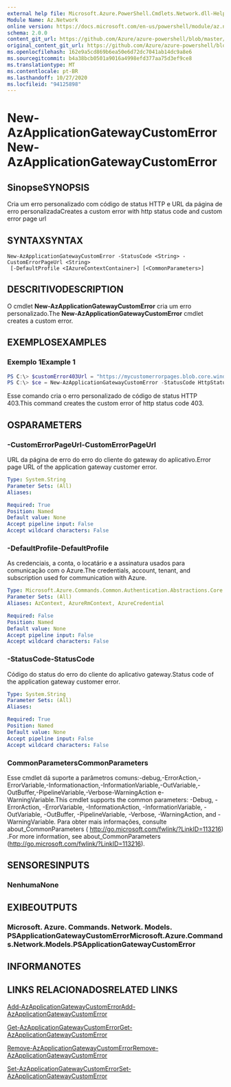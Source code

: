 ```yaml
---
external help file: Microsoft.Azure.PowerShell.Cmdlets.Network.dll-Help.xml
Module Name: Az.Network
online version: https://docs.microsoft.com/en-us/powershell/module/az.network/new-azapplicationgatewaycustomerror
schema: 2.0.0
content_git_url: https://github.com/Azure/azure-powershell/blob/master/src/Network/Network/help/New-AzApplicationGatewayCustomError.md
original_content_git_url: https://github.com/Azure/azure-powershell/blob/master/src/Network/Network/help/New-AzApplicationGatewayCustomError.md
ms.openlocfilehash: 162e9a5cd869b6ea50e6d72dc7041ab14dc9a8e6
ms.sourcegitcommit: b4a38bcb0501a9016a4998efd377aa75d3ef9ce8
ms.translationtype: MT
ms.contentlocale: pt-BR
ms.lasthandoff: 10/27/2020
ms.locfileid: "94125898"
---
```

# <span data-ttu-id="a9edc-101">New-AzApplicationGatewayCustomError</span><span class="sxs-lookup"><span data-stu-id="a9edc-101">New-AzApplicationGatewayCustomError</span></span>

## <span data-ttu-id="a9edc-102">Sinopse</span><span class="sxs-lookup"><span data-stu-id="a9edc-102">SYNOPSIS</span></span>
<span data-ttu-id="a9edc-103">Cria um erro personalizado com código de status HTTP e URL da página de erro personalizada</span><span class="sxs-lookup"><span data-stu-id="a9edc-103">Creates a custom error with http status code and custom error page url</span></span> 

## <span data-ttu-id="a9edc-104">SYNTAX</span><span class="sxs-lookup"><span data-stu-id="a9edc-104">SYNTAX</span></span>

```
New-AzApplicationGatewayCustomError -StatusCode <String> -CustomErrorPageUrl <String>
 [-DefaultProfile <IAzureContextContainer>] [<CommonParameters>]
```

## <span data-ttu-id="a9edc-105">DESCRITIVO</span><span class="sxs-lookup"><span data-stu-id="a9edc-105">DESCRIPTION</span></span>
<span data-ttu-id="a9edc-106">O cmdlet **New-AzApplicationGatewayCustomError** cria um erro personalizado.</span><span class="sxs-lookup"><span data-stu-id="a9edc-106">The **New-AzApplicationGatewayCustomError** cmdlet creates a custom error.</span></span>

## <span data-ttu-id="a9edc-107">EXEMPLOS</span><span class="sxs-lookup"><span data-stu-id="a9edc-107">EXAMPLES</span></span>

### <span data-ttu-id="a9edc-108">Exemplo 1</span><span class="sxs-lookup"><span data-stu-id="a9edc-108">Example 1</span></span>
```powershell
PS C:\> $customError403Url = "https://mycustomerrorpages.blob.core.windows.net/errorpages/403-another.htm"
PS C:\> $ce = New-AzApplicationGatewayCustomError -StatusCode HttpStatus403 -CustomErrorPageUrl $customError403Url
```

<span data-ttu-id="a9edc-109">Esse comando cria o erro personalizado de código de status HTTP 403.</span><span class="sxs-lookup"><span data-stu-id="a9edc-109">This command creates the custom error of http status code 403.</span></span>

## <span data-ttu-id="a9edc-110">OS</span><span class="sxs-lookup"><span data-stu-id="a9edc-110">PARAMETERS</span></span>

### <span data-ttu-id="a9edc-111">-CustomErrorPageUrl</span><span class="sxs-lookup"><span data-stu-id="a9edc-111">-CustomErrorPageUrl</span></span>
<span data-ttu-id="a9edc-112">URL da página de erro do erro do cliente do gateway do aplicativo.</span><span class="sxs-lookup"><span data-stu-id="a9edc-112">Error page URL of the application gateway customer error.</span></span>

```yaml
Type: System.String
Parameter Sets: (All)
Aliases:

Required: True
Position: Named
Default value: None
Accept pipeline input: False
Accept wildcard characters: False
```

### <span data-ttu-id="a9edc-113">-DefaultProfile</span><span class="sxs-lookup"><span data-stu-id="a9edc-113">-DefaultProfile</span></span>
<span data-ttu-id="a9edc-114">As credenciais, a conta, o locatário e a assinatura usados para comunicação com o Azure.</span><span class="sxs-lookup"><span data-stu-id="a9edc-114">The credentials, account, tenant, and subscription used for communication with Azure.</span></span>

```yaml
Type: Microsoft.Azure.Commands.Common.Authentication.Abstractions.Core.IAzureContextContainer
Parameter Sets: (All)
Aliases: AzContext, AzureRmContext, AzureCredential

Required: False
Position: Named
Default value: None
Accept pipeline input: False
Accept wildcard characters: False
```

### <span data-ttu-id="a9edc-115">-StatusCode</span><span class="sxs-lookup"><span data-stu-id="a9edc-115">-StatusCode</span></span>
<span data-ttu-id="a9edc-116">Código do status do erro do cliente do aplicativo gateway.</span><span class="sxs-lookup"><span data-stu-id="a9edc-116">Status code of the application gateway customer error.</span></span>

```yaml
Type: System.String
Parameter Sets: (All)
Aliases:

Required: True
Position: Named
Default value: None
Accept pipeline input: False
Accept wildcard characters: False
```

### <span data-ttu-id="a9edc-117">CommonParameters</span><span class="sxs-lookup"><span data-stu-id="a9edc-117">CommonParameters</span></span>
<span data-ttu-id="a9edc-118">Esse cmdlet dá suporte a parâmetros comuns:-debug,-ErrorAction,-ErrorVariable,-Informationaction,-InformationVariable,-OutVariable,-OutBuffer,-PipelineVariable,-Verbose-WarningAction e-WarningVariable.</span><span class="sxs-lookup"><span data-stu-id="a9edc-118">This cmdlet supports the common parameters: -Debug, -ErrorAction, -ErrorVariable, -InformationAction, -InformationVariable, -OutVariable, -OutBuffer, -PipelineVariable, -Verbose, -WarningAction, and -WarningVariable.</span></span> <span data-ttu-id="a9edc-119">Para obter mais informações, consulte about_CommonParameters ( http://go.microsoft.com/fwlink/?LinkID=113216) .</span><span class="sxs-lookup"><span data-stu-id="a9edc-119">For more information, see about_CommonParameters (http://go.microsoft.com/fwlink/?LinkID=113216).</span></span>

## <span data-ttu-id="a9edc-120">SENSORES</span><span class="sxs-lookup"><span data-stu-id="a9edc-120">INPUTS</span></span>

### <span data-ttu-id="a9edc-121">Nenhuma</span><span class="sxs-lookup"><span data-stu-id="a9edc-121">None</span></span>

## <span data-ttu-id="a9edc-122">EXIBE</span><span class="sxs-lookup"><span data-stu-id="a9edc-122">OUTPUTS</span></span>

### <span data-ttu-id="a9edc-123">Microsoft. Azure. Commands. Network. Models. PSApplicationGatewayCustomError</span><span class="sxs-lookup"><span data-stu-id="a9edc-123">Microsoft.Azure.Commands.Network.Models.PSApplicationGatewayCustomError</span></span>

## <span data-ttu-id="a9edc-124">INFORMA</span><span class="sxs-lookup"><span data-stu-id="a9edc-124">NOTES</span></span>

## <span data-ttu-id="a9edc-125">LINKS RELACIONADOS</span><span class="sxs-lookup"><span data-stu-id="a9edc-125">RELATED LINKS</span></span>

[<span data-ttu-id="a9edc-126">Add-AzApplicationGatewayCustomError</span><span class="sxs-lookup"><span data-stu-id="a9edc-126">Add-AzApplicationGatewayCustomError</span></span>](./Add-AzApplicationGatewayCustomError.md)

[<span data-ttu-id="a9edc-127">Get-AzApplicationGatewayCustomError</span><span class="sxs-lookup"><span data-stu-id="a9edc-127">Get-AzApplicationGatewayCustomError</span></span>](./Get-AzApplicationGatewayCustomError.md)

[<span data-ttu-id="a9edc-128">Remove-AzApplicationGatewayCustomError</span><span class="sxs-lookup"><span data-stu-id="a9edc-128">Remove-AzApplicationGatewayCustomError</span></span>](./Remove-AzApplicationGatewayCustomError.md)

[<span data-ttu-id="a9edc-129">Set-AzApplicationGatewayCustomError</span><span class="sxs-lookup"><span data-stu-id="a9edc-129">Set-AzApplicationGatewayCustomError</span></span>](./Set-AzApplicationGatewayCustomError.md)
